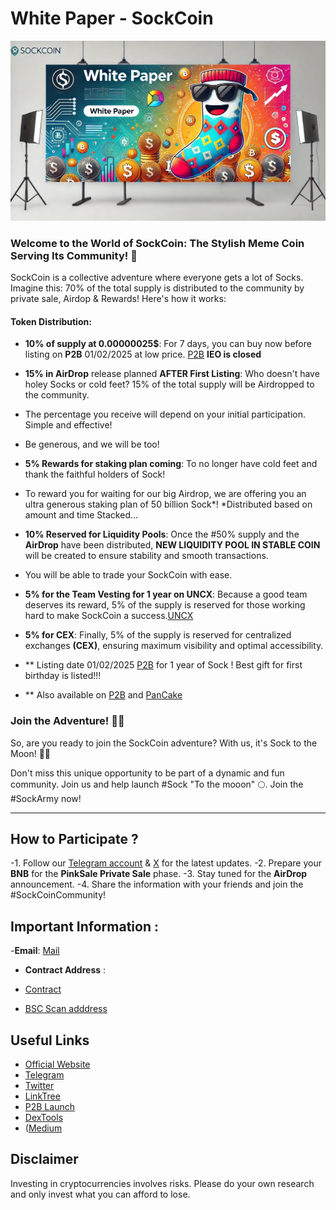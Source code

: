 # White Paper - SockCoin

![White paper banner SockCoin](https://github.com/SockCoinProject/banner-white-paert/blob/55c42652659ba2bd5b4bd5c87c16d60d23127396/White%20paper%20banner%20SockCoin%20.png)


### Welcome to the World of SockCoin: The Stylish Meme Coin Serving Its Community! 🎉

SockCoin is a collective adventure where everyone gets a lot of Socks. Imagine this: 70% of the total supply is distributed to the community by private sale, Airdop & Rewards! Here's how it works:

#### Token Distribution:

- **10%  of supply at 0.00000025$**: For 7 days, you can buy now before listing on **P2B** 01/02/2025 at low price. [P2B](https://p2pb2b.com/token-sale/SOCK-776/)  **IEO is closed**

- **15% in AirDrop** release planned **AFTER First Listing**: Who doesn't have holey Socks or cold feet? 15% of the total supply will be Airdropped to the community.
- The percentage you receive will depend on your initial participation. Simple and effective!
-  Be generous, and we will be too!

- **5% Rewards for staking plan coming**: To no longer have cold feet and thank the faithful holders of Sock!
- To reward you for waiting for our big Airdrop, we are offering you an ultra generous staking plan of 50 billion Sock*! *Distributed based on amount and time Stacked...

- **10% Reserved for Liquidity Pools**: Once the #50% supply and the **AirDrop** have been distributed, **NEW LIQUIDITY POOL IN STABLE COIN** will be created to ensure stability and smooth transactions.
-  You will be able to trade your SockCoin with ease.

- **5% for the Team Vesting for 1 year on UNCX**: Because a good team deserves its reward, 5% of the supply is reserved for those working hard to make SockCoin a success.[UNCX](https://app.uncx.network/lockers/token/chain/56/address/0x3E097678aB790AACd8b42721099b3983f40aA827)

- **5% for CEX**: Finally, 5% of the supply is reserved for centralized exchanges **(CEX)**, ensuring maximum visibility and optimal accessibility.

- ** Listing date 01/02/2025 [P2B](https://p2pb2b.com/) for 1 year of Sock ! Best gift for first birthday is listed!!!

- ** Also available on [P2B](https://www.dextools.io/app/en/token/sockcoin?t=1735056191979) and [PanCake](https://pancakeswap.finance/?outputCurrency=0x3e097678ab790aacd8b42721099b3983f40aa827)

### Join the Adventure! 🚀🧦

So, are you ready to join the SockCoin adventure? With us, it's Sock to the Moon! 🧦🚀

Don't miss this unique opportunity to be part of a dynamic and fun community. 
Join us and help launch #Sock "To the mooon" 🌕. 
Join the #SockArmy now!

---

## How to Participate ?

-1. Follow our [Telegram account](https://t.me/sockmemecoin) & [X](https://x.com/SockCoin) for the latest updates.
-2. Prepare your **BNB** for the **PinkSale Private Sale** phase.
-3. Stay tuned for the **AirDrop** announcement.
-4. Share the information with your friends and join the #SockCoinCommunity!

## Important Information :
 -**Email**: [Mail](support@sockcoin.io)

- **Contract Address** :
  
- [Contract](0x3E097678aB790AACd8b42721099b3983f40aA827)
- [BSC Scan adddress](https://bscscan.com/token/0x3e097678ab790aacd8b42721099b3983f40aa827)
  

## Useful Links

- [Official Website](https://sockcoin.io)
- [Telegram](https://t.me/sockmemecoin)
- [Twitter](https://x.com/sockmemecoin)
- [LinkTree](linktr.ee/sockcoin)
- [P2B Launch](https://p2pb2b.com/token-sale/SOCK-776/)
- [DexTools](https://www.dextools.io/app/en/token/sockcoin)
- ([Medium](https://medium.com/@sockcoinoff)



## Disclaimer

Investing in cryptocurrencies involves risks. Please do your own research and only invest what you can afford to lose.
